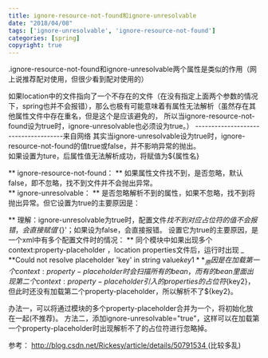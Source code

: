 ```yaml
---
title: ignore-resource-not-found和ignore-unresolvable
date: "2018/04/08"
tags: ['ignore-unresolvable', 'ignore-resource-not-found']
categories: [spring]
copyright: true
---
```

.ignore-resource-not-found和ignore-unresolvable两个属性是类似的作用（网上说推荐配对使用，但很少看到配对使用的）

如果location中的文件指向了一个不存在的文件（在没有指定上面两个参数的情况下，spring也并不会报错），那么也极有可能意味着有属性无法解析（虽然存在其他属性文件中存在重名，但是这个是应该避免的，  所以当ignore-resource-not-found设为true时，ignore-unresolvable也必须设为true。）
                       \-------------------------------------来自网络
其实当ignore-unresolvable设为true时，ignore-resource-not-found的值true或false，并不影响异常的抛出。  
如果设置为ture，后属性值无法解析成功，将赋值为${属性名}

** ignore-resource-not-found： ** 如果属性文件找不到，是否忽略，默认false，即不忽略，找不到文件并不会抛出异常。    
** ignore-unresolvable： ** 是否忽略解析不到的属性，如果不忽略，找不到将抛出异常。但它设置为true的主要原因是： 

** 理解：ignore-unresolvable为true时，配置文件${}找不到对应占位符的值 不会报错，会直接赋值'${}'；如果设为false，会直接报错。 
设置它为true的主要原因，是一个xml中有多个配置文件时的情况： **
同个模块中如果出现多个context:property-placeholder ，location properties文件后，运行时出现 
_ **Could not resolve placeholder 'key' in string value${key1} ** _
原因是在加载第一个context:property-placeholder时会扫描所有的bean，而有的bean里面出现第二个 context:property-placeholder引入的properties的占位符${key2}，但此时还没有加载第二个property-placeholder，所以解析不了${key2}。

办法一，可以将通过模块的多个property-placeholder合并为一个，将初始化放在一起(不推荐)。
方法二，添加ignore-unresolvable="true"，这样可以在加载第一个property-placeholder时出现解析不了的占位符进行忽略掉。

参考：  [ http://blog.csdn.net/Rickesy/article/details/50791534
](http://blog.csdn.net/Rickesy/article/details/50791534) (比较多乱)  

